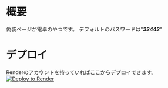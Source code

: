 # 概要  

偽装ページが電卓のやつです。 
デフォルトのパスワードは"***32442***"  

# デプロイ  

Renderのアカウントを持っていればここからデプロイできます。  
<a href="https://render.com/deploy?repo=https://github.com/beta9514/B95_calculator">
<img src="https://render.com/images/deploy-to-render-button.svg" alt="Deploy to Render">
</a>
